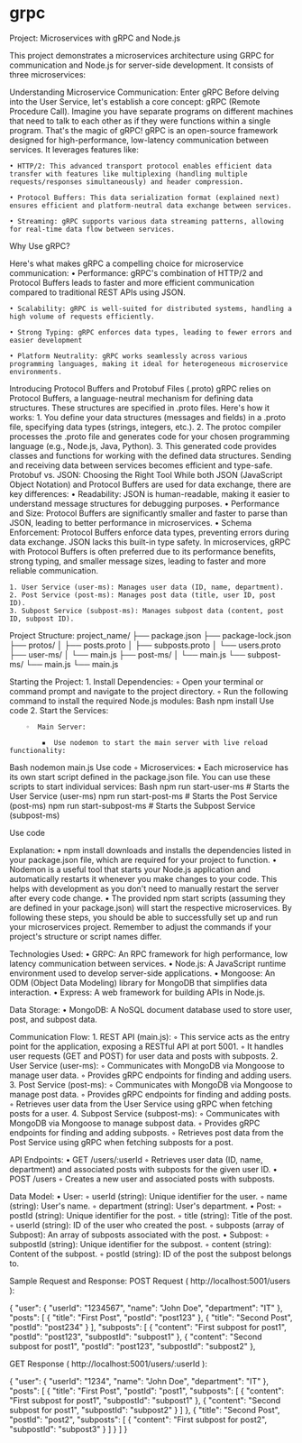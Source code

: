 # grpc

Project: Microservices with gRPC and Node.js


This project demonstrates a microservices architecture using GRPC for communication and Node.js for server-side development. It consists of three microservices:

Understanding Microservice Communication: Enter gRPC
Before delving into the User Service, let's establish a core concept: gRPC (Remote Procedure Call). Imagine you have separate programs on different machines that need to talk to each other as if they were functions within a single program. That's the magic of gRPC!
gRPC is an open-source framework designed for high-performance, low-latency communication between services. It leverages features like:

    • HTTP/2: This advanced transport protocol enables efficient data transfer with features like multiplexing (handling multiple requests/responses simultaneously) and header compression.
   
    • Protocol Buffers: This data serialization format (explained next) ensures efficient and platform-neutral data exchange between services.
    
    • Streaming: gRPC supports various data streaming patterns, allowing for real-time data flow between services.
Why Use gRPC?

Here's what makes gRPC a compelling choice for microservice communication:
    • Performance: gRPC's combination of HTTP/2 and Protocol Buffers leads to faster and more efficient communication compared to traditional REST APIs using JSON.

    • Scalability: gRPC is well-suited for distributed systems, handling a high volume of requests efficiently.

    • Strong Typing: gRPC enforces data types, leading to fewer errors and easier development

    • Platform Neutrality: gRPC works seamlessly across various programming languages, making it ideal for heterogeneous microservice environments.
    
Introducing Protocol Buffers and Protobuf Files (.proto)
gRPC relies on Protocol Buffers, a language-neutral mechanism for defining data structures. These structures are specified in .proto files. Here's how it works:
    1. You define your data structures (messages and fields) in a .proto file, specifying data types (strings, integers, etc.).
    2. The protoc compiler processes the .proto file and generates code for your chosen programming language (e.g., Node.js, Java, Python).
    3. This generated code provides classes and functions for working with the defined data structures. Sending and receiving data between services becomes efficient and type-safe.
Protobuf vs. JSON: Choosing the Right Tool
While both JSON (JavaScript Object Notation) and Protocol Buffers are used for data exchange, there are key differences:
    • Readability: JSON is human-readable, making it easier to understand message structures for debugging purposes.
    • Performance and Size: Protocol Buffers are significantly smaller and faster to parse than JSON, leading to better performance in microservices.
    • Schema Enforcement: Protocol Buffers enforce data types, preventing errors during data exchange. JSON lacks this built-in type safety.
In microservices, gRPC with Protocol Buffers is often preferred due to its performance benefits, strong typing, and smaller message sizes, leading to faster and more reliable communication.


    1. User Service (user-ms): Manages user data (ID, name, department).
    2. Post Service (post-ms): Manages post data (title, user ID, post ID).
    3. Subpost Service (subpost-ms): Manages subpost data (content, post ID, subpost ID).


Project Structure:
project_name/
├── package.json
├── package-lock.json
├── protos/
│   ├── posts.proto
│   ├── subposts.proto
│   └── users.proto
├── user-ms/
│   └── main.js
├── post-ms/
│   └── main.js
└── subpost-ms/
    └── main.js
└── main.js

Starting the Project:
    1.  Install Dependencies:
        ◦  Open your terminal or command prompt and navigate to the project directory.
        ◦  Run the following command to install the required Node.js modules:
Bash
npm install
Use code
    2.  Start the Services:

        ◦  Main Server:

            ▪  Use nodemon to start the main server with live reload functionality:
Bash
nodemon main.js
Use code 
        ◦  Microservices:
            ▪  Each microservice has its own start script defined in the package.json file. You can use these scripts to start individual services:
Bash
npm run start-user-ms  # Starts the User Service (user-ms)
npm run start-post-ms  # Starts the Post Service (post-ms)
npm run start-subpost-ms  # Starts the Subpost Service (subpost-ms)

Use code

Explanation:
    •  npm install downloads and installs the dependencies listed in your package.json file, which are required for your project to function.
    •  Nodemon is a useful tool that starts your Node.js application and automatically restarts it whenever you make changes to your code. This helps with development as you don't need to manually restart the server after every code change.
    •  The provided npm start scripts (assuming they are defined in your package.json) will start the respective microservices.
By following these steps, you should be able to successfully set up and run your microservices project. Remember to adjust the commands if your project's structure or script names differ.


Technologies Used:
    • GRPC: An RPC framework for high performance, low latency communication between services.
    • Node.js: A JavaScript runtime environment used to develop server-side applications.
    • Mongoose: An ODM (Object Data Modeling) library for MongoDB that simplifies data interaction.
    • Express: A web framework for building APIs in Node.js.


Data Storage:
    • MongoDB: A NoSQL document database used to store user, post, and subpost data.


Communication Flow:
    1. REST API (main.js):
        ◦ This service acts as the entry point for the application, exposing a RESTful API at port 5001.
        ◦ It handles user requests (GET and POST) for user data and posts with subposts.
    2. User Service (user-ms):
        ◦ Communicates with MongoDB via Mongoose to manage user data.
        ◦ Provides gRPC endpoints for finding and adding users.
    3. Post Service (post-ms):
        ◦ Communicates with MongoDB via Mongoose to manage post data.
        ◦ Provides gRPC endpoints for finding and adding posts.
        ◦ Retrieves user data from the User Service using gRPC when fetching posts for a user.
    4. Subpost Service (subpost-ms):
        ◦ Communicates with MongoDB via Mongoose to manage subpost data.
        ◦ Provides gRPC endpoints for finding and adding subposts.
        ◦ Retrieves post data from the Post Service using gRPC when fetching subposts for a post.


API Endpoints:
    • GET /users/:userId
        ◦ Retrieves user data (ID, name, department) and associated posts with subposts for the given user ID.
    • POST /users
        ◦ Creates a new user and associated posts with subposts.


Data Model:
    • User:
        ◦ userId (string): Unique identifier for the user.
        ◦ name (string): User's name.
        ◦ department (string): User's department.
    • Post:
        ◦ postId (string): Unique identifier for the post.
        ◦ title (string): Title of the post.
        ◦ userId (string): ID of the user who created the post.
        ◦ subposts (array of Subpost): An array of subposts associated with the post.
    • Subpost:
        ◦ subpostId (string): Unique identifier for the subpost.
        ◦ content (string): Content of the subpost.
        ◦ postId (string): ID of the post the subpost belongs to.

Sample Request and Response:
POST Request ( http://localhost:5001/users ):

{
  "user": {
    "userId": "1234567",
    "name": "John Doe",
    "department": "IT"
  },
  "posts": [
    {
      "title": "First Post",
      "postId": "post123"
    },
    {
      "title": "Second Post",
      "postId": "post234"
    }
  ],
  "subposts": [
    {
      "content": "First subpost for post1",
      "postId": "post123",
      "subpostId": "subpost1"
    },
    {
      "content": "Second subpost for post1",
      "postId": "post123",
      "subpostId": "subpost2"
    },


GET Response ( http://localhost:5001/users/:userId ):

{
  "user": {
    "userId": "1234",
    "name": "John Doe",
    "department": "IT"
  },
  "posts": [
    {
      "title": "First Post",
      "postId": "post1",
      "subposts": [
        {
          "content": "First subpost for post1",
          "subpostId": "subpost1"
        },
        {
          "content": "Second subpost for post1",
          "subpostId": "subpost2"
        }
      ]
    },
    {
      "title": "Second Post",
      "postId": "post2",
      "subposts": [
        {
          "content": "First subpost for post2",
          "subpostId": "subpost3"
        }
      ]
    }
  ]
}
